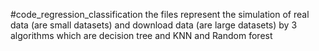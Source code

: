 #code_regression_classification
the files represent the simulation of real data (are small datasets) and download data (are large datasets) by 3 algorithms which are decision tree and KNN and Random forest
